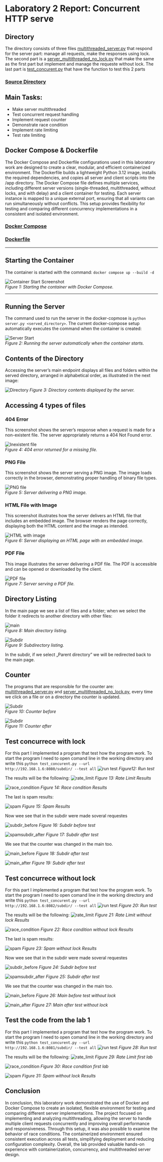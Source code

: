 # Laboratory 2 Report: Concurrent HTTP serve

##  Directory

The directory consists of three files  [multithreaded_server\.py](https://github.com/IsStephy/Lab_2_PR/blob/main/multithreaded_server.py) that respond for the server part: manage all requests, make the responses using lock. The second part is a [server_multithreaded_no_lock\.py](https://github.com/IsStephy/Lab_2_PR/blob/main/server_multithreaded_no_lock.py) that make the same as the first part but implement and manage the requeste without lock. The last part is [test_concurent\.py](https://github.com/IsStephy/Lab_2_PR/blob/main/test_concurent.py) that have the function to test this 2 parts 
### [Source Directory](https://github.com/IsStephy/Lab_2_PR)

## Main Tasks: 
- Make server multithreaded
- Test concurrent request handling
- Implement request counter
- Demonstrate race condition
- Implement rate limiting
- Test rate limiting

##  Docker Compose & Dockerfile

The Docker Compose and Dockerfile configurations used in this laboratory work are designed to create a clear, modular, and efficient containerized environment. The Dockerfile builds a lightweight Python 3.12 image, installs the required dependencies, and copies all server and client scripts into the /app directory. The Docker Compose file defines multiple services, including different server versions (single-threaded, multithreaded, without locks, and with delay) and a client container for testing. Each server instance is mapped to a unique external port, ensuring that all variants can run simultaneously without conflicts. This setup provides flexibility for testing and comparing different concurrency implementations in a consistent and isolated environment.
### [Docker Compose](https://github.com/IsStephy/Lab_2_PR/blob/main/docker-compose.yml)

### [Dockerfile](https://github.com/IsStephy/Lab_2_PR/blob/main/dockerfile)

---

##  Starting the Container

The container is started with the command: ```docker compose up --build -d```

![Container Start Screenshot](photos/start.png)  
*Figure 1: Starting the container with Docker Compose.*

---

##  Running the Server

The command used to run the server in the docker-copmose is  ```python server.py <served_directory>```. The current docker-compose setup automatically executes the command when the container is created:

![Server Start](photos/run.png)  
*Figure 2: Running the server automatically when the container starts.*

##  Contents of the Directory

Accessing the server’s main endpoint displays all files and folders within the served directory, arranged in alphabetical order, as illustrated in the next image:

![Directory](photos/main.png)
*Figure 3: Directory contents displayed by the server.*

##  Accessing 4 types of files 

### 404 Error
This screenshot shows the server’s response when a request is made for a non-existent file. The server appropriately returns a 404 Not Found error.

![Inexistent file](photos/err_404.png)  
*Figure 4: 404 error returned for a missing file.*

### PNG File
This screenshot shows the server serving a PNG image. The image loads correctly in the browser, demonstrating proper handling of binary file types.

![PNG file](photos/image.png)  
*Figure 5: Server delivering a PNG image.*

### HTML File with Image
This screenshot illustrates how the server delivers an HTML file that includes an embedded image. The browser renders the page correctly, displaying both the HTML content and the image as intended.

![HTML with image](photos/index.png)  
*Figure 6: Server displaying an HTML page with an embedded image.*

### PDF File
This image illustrates the server delivering a PDF file. The PDF is accessible and can be opened or downloaded by the client.

![PDF file](photos/pdf.png)  
*Figure 7: Server serving a PDF file.*


## Directory Listing
In the main page we see a list of files and a folder; when we select the folder it redirects to another directory with other files:

![main](photos/main.png)  
*Figure 8: Main directory listing.*

![Subdir](photos/subdir_before.png)  
*Figure 9: Subdirectory listing.*

In the subdir, if we select „Parent directory” we will be redirected back to the main page.

## Counter
The programs that are responsible for the counter are: [multithreaded_server\.py](https://github.com/IsStephy/Lab_2_PR/blob/main/multithreaded_server.py) and [server_multithreaded_no_lock\.py](https://github.com/IsStephy/Lab_2_PR/blob/main/server_multithreaded_no_lock.py), every time we click on a file or on a directory the counter is updated.

![Subdir](photos/subdir_before.png)  
*Figure 10: Counter before*

![Subdir](photos/count_after.png)  
*Figure 11: Counter after*

## Test concurrece with lock

For this part I implemented a program that test how the program work.
To start the program I need to open  comand line in the working directory and write this ```python test_concurent.py --url http://192.168.1.6:8080/subdir/ --test all```
![run test](photos/run_test.png)
*Figure12: Run test*

The results will be the following:
![rate_limit](photos/rate_limit.png)
*Figure 13: Rate Limit Results*

![race_condition](photos/race_condition.png)
*Figure 14: Race condition Results*

The last is spam results:

![spam](photos/spam.png)
*Figure 15: Spam Results*

Now wee see that in the subdir were made soveral requestes

![subdir_before](photos/subdir_before.png)
*Figure 16: Subdir before test*

![spamsubdir_after](photos/subdir_after_test.png)
*Figure 17: Subdir after test*

We see that the counter was changed in the main too.

![main_before](photos/main_before_test.png)
*Figure 18: Subdir after test*

![main_after](photos/main_after_test.png)
*Figure 19: Subdir after test*


## Test concurrece without lock

For this part I implemented a program that test how the program work.
To start the program I need to open  comand line in the working directory and write this ```python test_concurent.py --url http://192.168.1.6:8082/subdir/ --test all```
![run test](photos/run_8082.png)
*Figure 20: Run test*

The results will be the following:
![rate_limit](photos/rate_limit_no_lock.png)
*Figure 21: Rate Limit without lock Results*

![race_condition](photos/race_on_lock.png)
*Figure 22: Race condition without lock Results*

The last is spam results:

![spam](photos/spam_no_lock.png)
*Figure 23: Spam without lock Results*

Now wee see that in the subdir were made soveral requestes

![subdir_before](photos/subdir_before.png)
*Figure 24: Subdir before test*

![spamsubdir_after](photos/subdir_after_test.png)
*Figure 25: Subdir after test*

We see that the counter was changed in the main too.

![main_before](photos/main_before_test.png)
*Figure 26: Main before test without lock*

![main_after](photos/main_after_test_no_lock.png)
*Figure 27: Main after test without lock*


## Test the code from the lab 1 
For this part I implemented a program that test how the program work.
To start the program I need to open  comand line in the working directory and write this ```python test_concurent.py --url http://192.168.1.6:8081/subdir/ --test all```
![run test](photos/run_8081.png)
*Figure 28: Run test*

The results will be the following:
![rate_limit](photos/rate_1.png)
*Figure 29: Rate Limit first lab*

![race_condition](photos/concurent_init.png)
*Figure 30: Race condition first lab*

![spam](photos/spam_1.png)
*Figure 31: Spam without lock Results*

## Conclusion
In conclusion, this laboratory work demonstrated the use of Docker and Docker Compose to create an isolated, flexible environment for testing and comparing different server implementations. The project focused on implementing and analyzing multithreading, allowing the server to handle multiple client requests concurrently and improving overall performance and responsiveness. Through this setup, it was also possible to examine the behavior of race conditions. The containerized environment ensured consistent execution across all tests, simplifying deployment and reducing configuration complexity. Overall, the lab provided valuable hands-on experience with containerization, concurrency, and multithreaded server design.
